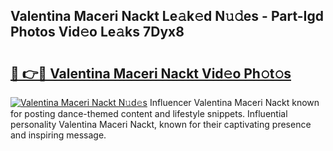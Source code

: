 ## Valentina Maceri Nackt Le𝚊k𝚎d N𝚞𝚍es - Part-Igd Photos Vid𝚎o Le𝚊ks 7Dyx8

# <h2><a href="http://fb5mgpr.evod.top/?m=Valentina+Maceri+Nackt">🔗 👉🔴 Valentina Maceri Nackt Vid𝚎o Ph𝚘t𝚘s</a></h2>

[![Valentina Maceri Nackt N𝚞d𝚎s](https://i.imgur.com/8V9OHl7.gif)](http://fb5mgpr.evod.top/?m=Valentina+Maceri+Nackt)
Influencer Valentina Maceri Nackt known for posting dance-themed content and lifestyle snippets. Influential personality Valentina Maceri Nackt, known for their captivating presence and inspiring message. 
